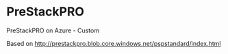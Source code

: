 # PreStackPRO
PreStackPRO on Azure - Custom


Based on http://prestackpro.blob.core.windows.net/pspstandard/index.html
